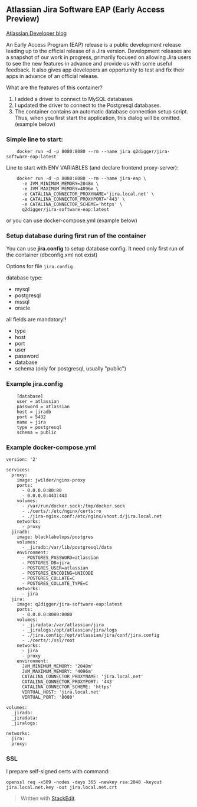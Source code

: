 ## Atlassian Jira Software EAP (Early Access Preview)
[Atlassian Developer blog](https://checkup.atlassian.com/server/jira/platform/)

An Early Access Program (EAP) release is a public development release leading up to the official release of a Jira version.
Development releases are a snapshot of our work in progress, primarily focused on allowing Jira users to see the new features in advance and provide us with some useful feedback. It also gives app developers an opportunity to test and fix their apps in advance of an official release.

What are the features of this container?
1. I added a driver to connect to MySQL databases
2. I updated the driver to connect to the Postgresql databases.
3. The container contains an automatic database connection setup script. Thus, when you first start the application, this dialog will be omitted.(example below)

### Simple line to start: 

```
    docker run -d -p 8080:8080 --rm --name jira q2digger/jira-software-eap:latest
```

Line to start with ENV VARIABLES (and declare frontend proxy-server): 
```
    docker run -d -p 8080:8080 --rm --name jira-eap \
      -e JVM_MINIMUM_MEMORY=2048m \
      -e JVM_MAXIMUM_MEMORY=4096m \
      -e CATALINA_CONNECTOR_PROXYNAME='jira.local.net' \
      -e CATALINA_CONNECTOR_PROXYPORT='443' \
      -e CATALINA_CONNECTOR_SCHEME='https' \
      q2digger/jira-software-eap:latest
```
or you can use docker-compose.yml (example below)

### Setup database during first run of the container

You can use **jira.config** to setup database config. 
It need only first run of the container (dbconfig.xml not exist)

Options for file ```jira.config```

database type:
  - mysql
  - postgresql
  - mssql
  - oracle

all fields are mandatory!! 
  - type
  - host
  - port
  - user 
  - password
  - database
  - schema (only for postgresql, usually "public")

### Example **jira.config**

```
    [database]
    user = atlassian
    password = atlassian
    host = jiradb
    port = 5432
    name = jira
    type = postgresql
    schema = public
```

### Example **docker-compose.yml**
```
version: '2'

services:
  proxy:
    image: jwilder/nginx-proxy
    ports:
      - 0.0.0.0:80:80
      - 0.0.0.0:443:443
    volumes:
      - /var/run/docker.sock:/tmp/docker.sock
      - ./certs/:/etc/nginx/certs:ro
      - ./jira-nginx.conf:/etc/nginx/vhost.d/jira.local.net
    networks:
      - proxy
  jiradb:
    image: blacklabelops/postgres
    volumes:
      - _jiradb:/var/lib/postgresql/data
    environment:
      - POSTGRES_PASSWORD=atlassian
      - POSTGRES_DB=jira
      - POSTGRES_USER=atlassian
      - POSTGRES_ENCODING=UNICODE
      - POSTGRES_COLLATE=C
      - POSTGRES_COLLATE_TYPE=C
    networks:
      - jira
  jira:
    image: q2digger/jira-software-eap:latest
    ports:
      - 0.0.0.0:8080:8080
    volumes:
      - _jiradata:/var/atlassian/jira
      - _jiralogs:/opt/atlassian/jira/logs
      - ./jira.config:/opt/atlassian/jira/conf/jira.config
      - ./certs/:/ssl/root
    networks:
      - jira
      - proxy
    environment:
      JVM_MINIMUM_MEMORY: '2048m'
      JVM_MAXIMUM_MEMORY: '4096m'
      CATALINA_CONNECTOR_PROXYNAME: 'jira.local.net'
      CATALINA_CONNECTOR_PROXYPORT: '443'
      CATALINA_CONNECTOR_SCHEME: 'https'
      VIRTUAL_HOST: 'jira.local.net'
      VIRTUAL_PORT: '8080'

volumes:
  _jiradb:
  _jiradata:
  _jiralogs:

networks:
  jira:
  proxy:
```

### SSL
I prepare self-signed certs with command:
```
openssl req -x509 -nodes -days 365 -newkey rsa:2048 -keyout jira.local.net.key -out jira.local.net.crt
```

> Written with [StackEdit](https://stackedit.io/).


